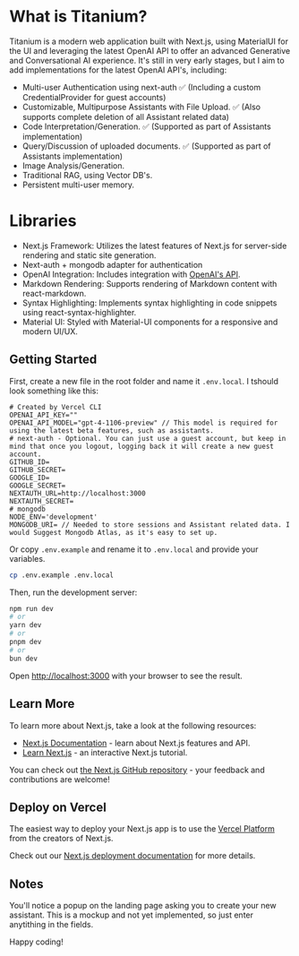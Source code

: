 # What is Titanium?

Titanium is a modern web application built with Next.js, using MaterialUI for the UI and leveraging the latest OpenAI API to offer an advanced Generative and Conversational AI experience. It's still in very early stages, but I aim to add implementations for the latest OpenAI API's, including:

- Multi-user Authentication using next-auth ✅ (Including a custom CredentialProvider for guest accounts)
- Customizable, Multipurpose Assistants with File Upload. ✅ (Also supports complete deletion of all Assistant related data)
- Code Interpretation/Generation. ✅ (Supported as part of Assistants implementation)
- Query/Discussion of uploaded documents. ✅ (Supported as part of Assistants implementation)
- Image Analysis/Generation.
- Traditional RAG, using Vector DB's.
- Persistent multi-user memory.

# Libraries

- Next.js Framework: Utilizes the latest features of Next.js for server-side rendering and static site generation.
- Next-auth + mongodb adapter for authentication
- OpenAI Integration: Includes integration with [OpenAI's API](https://platform.openai.com/docs/api-reference).
- Markdown Rendering: Supports rendering of Markdown content with react-markdown.
- Syntax Highlighting: Implements syntax highlighting in code snippets using react-syntax-highlighter.
- Material UI: Styled with Material-UI components for a responsive and modern UI/UX.

## Getting Started

First, create a new file in the root folder and name it `.env.local`. I tshould look something like this:

```
# Created by Vercel CLI
OPENAI_API_KEY=""
OPENAI_API_MODEL="gpt-4-1106-preview" // This model is required for using the latest beta features, such as assistants.
# next-auth - Optional. You can just use a guest account, but keep in mind that once you logout, logging back it will create a new guest account.
GITHUB_ID= 
GITHUB_SECRET=
GOOGLE_ID=
GOOGLE_SECRET=
NEXTAUTH_URL=http://localhost:3000
NEXTAUTH_SECRET=
# mongodb
NODE_ENV='development'
MONGODB_URI= // Needed to store sessions and Assistant related data. I would Suggest Mongodb Atlas, as it's easy to set up.

```

Or copy `.env.example` and rename it to `.env.local` and provide your variables.

```bash
cp .env.example .env.local
```

Then, run the development server:

```bash
npm run dev
# or
yarn dev
# or
pnpm dev
# or
bun dev
```

Open [http://localhost:3000](http://localhost:3000) with your browser to see the result.

## Learn More

To learn more about Next.js, take a look at the following resources:

- [Next.js Documentation](https://nextjs.org/docs) - learn about Next.js features and API.
- [Learn Next.js](https://nextjs.org/learn) - an interactive Next.js tutorial.

You can check out [the Next.js GitHub repository](https://github.com/vercel/next.js/) - your feedback and contributions are welcome!

## Deploy on Vercel

The easiest way to deploy your Next.js app is to use the [Vercel Platform](https://vercel.com/new?utm_medium=default-template&filter=next.js&utm_source=create-next-app&utm_campaign=create-next-app-readme) from the creators of Next.js.

Check out our [Next.js deployment documentation](https://nextjs.org/docs/deployment) for more details.

## Notes

You'll notice a popup on the landing page asking you to create your new assistant. This is a mockup and not yet implemented, so just enter anytithing in the fields.

Happy coding!
